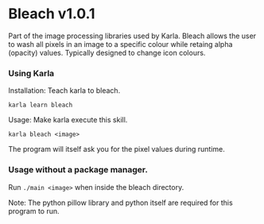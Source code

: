 # Bleach v1.0.1
Part of the image processing libraries used by Karla. Bleach allows the user to wash all pixels in an image to a specific colour while retaing alpha (opacity) values. Typically designed to change icon colours.

### Using Karla
Installation: Teach karla to bleach.
```
karla learn bleach
```

Usage: Make karla execute this skill.
```
karla bleach <image>
```
The program will itself ask you for the pixel values during runtime.


### Usage without a package manager.
Run `./main <image>` when inside the bleach directory.

Note: The python pillow library and python itself are required for this program to run.
